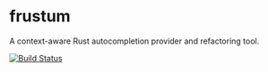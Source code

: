 # frustum
A context-aware Rust autocompletion provider and refactoring tool.

[![Build Status](https://travis-ci.org/eviltak/frustum.svg?branch=master)](https://travis-ci.org/eviltak/frustum)
